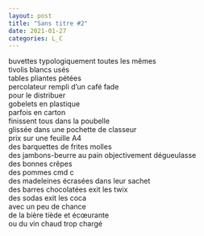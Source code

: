 ```yaml
---
layout: post
title: "Sans titre #2"
date: 2021-01-27
categories: L_C
---
```


buvettes typologiquement toutes les mêmes  
tivolis blancs usés  
tables pliantes pétées  
percolateur rempli d’un café fade  
pour le distribuer  
gobelets en plastique  
parfois en carton  
finissent tous dans la poubelle  
glissée dans une pochette de classeur  
prix sur une feuille A4  
des barquettes de frites molles  
des jambons-beurre au pain objectivement dégueulasse  
des bonnes crêpes  
des pommes cmd c  
des madeleines écrasées dans leur sachet  
des barres chocolatées exit les twix  
des sodas exit les coca  
avec un peu de chance  
de la bière tiède et écœurante  
ou du vin chaud trop chargé
